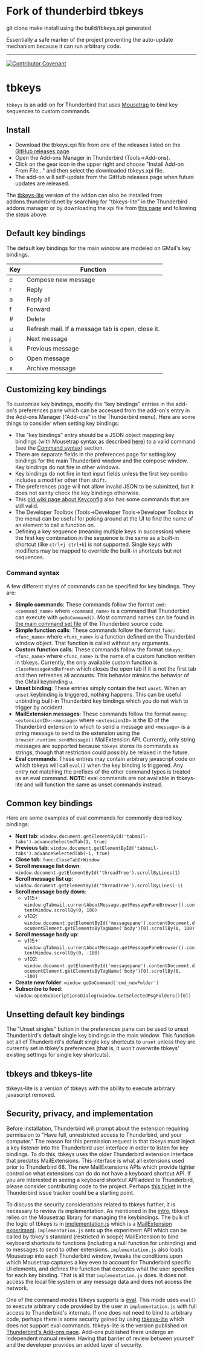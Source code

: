 # Fork of thunderbird tbkeys

git clone
make
install using the build/tbkeys.xpi generated

Essentially a safe marker of the project preventing the auto-update mechanism because it can run arbitrary code.


---




[![Contributor Covenant](https://img.shields.io/badge/Contributor%20Covenant-v2.0%20adopted-ff69b4.svg)](code_of_conduct.md)

# <a name="intro"></a>tbkeys

`tbkeys` is an add-on for Thunderbird that uses [Mousetrap](https://craig.is/killing/mice) to bind key sequences to custom commands.

## Install

- Download the tbkeys.xpi file from one of the releases listed on the [GitHub releases page](https://github.com/willsALMANJ/tbkeys/releases).
- Open the Add-ons Manager in Thunderbird (Tools->Add-ons).
- Click on the gear icon in the upper right and choose "Install Add-on From File..." and then select the downloaded tbkeys.xpi file.
- The add-on will self-update from the GitHub releases page when future updates are released.

The [tbkeys-lite](#tbkeys-lite) version of the addon can also be installed from addons.thunderbird.net by searching for "tbkeys-lite" in the Thunderbird addons manager or by downloading the xpi file from [this page](https://addons.thunderbird.net/en-US/thunderbird/addon/tbkeys-lite/) and following the steps above.

## Default key bindings

The default key bindings for the main window are modeled on GMail's key bindings.

| Key | Function                                          |
| --- | ------------------------------------------------- |
| c   | Compose new message                               |
| r   | Reply                                             |
| a   | Reply all                                         |
| f   | Forward                                           |
| #   | Delete                                            |
| u   | Refresh mail. If a message tab is open, close it. |
| j   | Next message                                      |
| k   | Previous message                                  |
| o   | Open message                                      |
| x   | Archive message                                   |

## Customizing key bindings

To customize key bindings, modify the "key bindings" entries in the add-on's preferences pane which can be accessed from the add-on's entry in the Add-ons Manager ("Add-ons" in the Thunderbird menu).
Here are some things to consider when setting key bindings:

- The "key bindings" entry should be a JSON object mapping key bindings (with Mousetrap syntax as described [here](https://craig.is/killing/mice)) to a valid command (see the [Command syntax](#command-syntax)) section.
- There are separate fields in the preferences page for setting key bindings for the main Thunderbird window and the compose window.
  Key bindings do not fire in other windows.
- Key bindings do not fire in text input fields unless the first key combo includes a modifier other than `shift`.
- The preferences page will not allow invalid JSON to be submitted, but it does not sanity check the key bindings otherwise.
- This [old wiki page about Keyconfig](http://kb.mozillazine.org/Keyconfig_extension:_Thunderbird) also has some commands that are still valid.
- The Developer Toolbox (Tools->Developer Tools->Developer Toolbox in the menu) can be useful for poking around at the UI to find the name of an element to call a function on.
- Defining a key sequence (meaning multiple keys in succession) where the first key combination in the sequence is the same as a built-in shortcut (like `ctrl+j ctrl+k`) is not supported.
  Single keys with modifiers may be mapped to override the built-in shortcuts but not sequences.

### Command syntax

A few different styles of commands can be specified for key bindings.
They are:

- **Simple commands**: These commands follow the format `cmd:<command_name>` where `<command_name>` is a command that Thunderbird can execute with `goDoCommand()`.
  Most command names can be found in [the main command set file](https://hg.mozilla.org/comm-central/file/tip/mail/base/content/mainCommandSet.inc.xhtml) of the Thunderbird source code.
- **Simple function calls**: These commands follow the format `func:<func_name>` where `<func_name>` is a function defined on the Thunderbird window object.
  That function is called without any arguments.
- **Custom function calls**: These commands follow the format `tbkeys:<func_name>` where `<func_name>` is the name of a custom function written in tbkeys.
  Currently, the only available custom function is `closeMessageAndRefresh` which closes the open tab if it is not the first tab and then refreshes all accounts.
  This behavior mimics the behavior of the GMail keybinding `u`.
- **Unset binding**: These entries simply contain the text `unset`.
  When an `unset` keybinding is triggered, nothing happens.
  This can be useful unbinding built-in Thunderbird key bindings which you do not wish to trigger by accident.
- **MailExtension messages**: These commands follow the format `memsg:<extensionID>:<message>` where `<extensionID>` is the ID of the Thunderbird extension to which to send a message and `<message>` is a string message to send to the extension using the `browser.runtime.sendMessage()` MailExtension API.
  Currently, only string messages are supported because `tbkeys` stores its commands as strings, though that restriction could possibly be relaxed in the future.
- <a name="eval"></a>**Eval commands**: These entries may contain arbitrary javascript code on which tbkeys will call `eval()` when the key binding is triggered.
  Any entry not matching the prefixes of the other command types is treated as an eval command.
  **NOTE:** eval commands are not available in tbkeys-lite and will function the same as unset commands instead.

## Common key bindings

Here are some examples of eval commands for commonly desired key bindings:

- **Next tab**: `window.document.getElementById('tabmail-tabs').advanceSelectedTab(1, true)`
- **Previous tab**: `window.document.getElementById('tabmail-tabs').advanceSelectedTab(-1, true)`
- **Close tab**: `func:CloseTabOrWindow`
- **Scroll message list down**: `window.document.getElementById('threadTree').scrollByLines(1)`
- **Scroll message list up**: `window.document.getElementById('threadTree').scrollByLines(-1)`
- **Scroll message body down**:
  - v115+: `window.gTabmail.currentAboutMessage.getMessagePaneBrowser().contentWindow.scrollBy(0, 100)`
  - v102: `window.document.getElementById('messagepane').contentDocument.documentElement.getElementsByTagName('body')[0].scrollBy(0, 100)`
- **Scroll message body up**:
  - v115+: `window.gTabmail.currentAboutMessage.getMessagePaneBrowser().contentWindow.scrollBy(0, -100)`
  - v102: `window.document.getElementById('messagepane').contentDocument.documentElement.getElementsByTagName('body')[0].scrollBy(0, -100)`
- **Create new folder**: `window.goDoCommand('cmd_newFolder')`
- **Subscribe to feed**: `window.openSubscriptionsDialog(window.GetSelectedMsgFolders()[0])`

## Unsetting default key bindings

The "Unset singles" button in the preferences pane can be used to unset Thunderbird's default single key bindings in the main window.
This function set all of Thunderbird's default single key shortcuts to `unset` unless they are currently set in tbkey's preferences (that is, it won't overwrite tbkeys' existing settings for single key shortcuts).

## <a name="tbkeys-lite"></a>tbkeys and tbkeys-lite

tbkeys-lite is a version of tbkeys with the ability to execute arbitrary javascript removed.

## Security, privacy, and implementation

Before installation, Thunderbird will prompt about the extension requiring permission to "Have full, unrestricted access to Thunderbird, and your computer."
The reason for this permission request is that tbkeys must inject a key listener into the Thunderbird user interface in order to listen for key bindings.
To do this, tbkeys uses the older Thunderbird extension interface that predates MailExtensions.
This interface is what all extensions used prior to Thunderbird 68.
The new MailExtensions APIs which provide tighter control on what extensions can do do not have a keyboard shortcut API.
If you are interested in seeing a keyboard shortcut API added to Thunderbird, please consider contributing code to the project.
Perhaps [this ticket](https://bugzilla.mozilla.org/show_bug.cgi?id=1591730) in the Thunderbird issue tracker could be a starting point.

To discuss the security considerations related to tbkeys further, it is necessary to review its implementation.
As mentioned in the [intro](#intro), tbkeys relies on the Mousetrap library for managing the keybindings.
The bulk of the logic of tbkeys is in [implementation.js](addon/implementation.js) which is a [MailExtension experiment](https://developer.thunderbird.net/add-ons/mailextensions/experiments).
`implementation.js` sets up the experiment API which can be called by tbkey's standard (restricted in scope) MailExtension to bind keyboard shortcuts to functions (including a null function for unbinding) and to messages to send to other extensions.
`implementation.js` also loads Mousetrap into each Thunderbird window, tweaks the conditions upon which Mousetrap captures a key even to account for Thunderbird specific UI elements, and defines the function that executes what the user specifies for each key binding.
That is all that `implementation.js` does.
It does not access the local file system or any message data and does not access the network.

One of the command modes tbkeys supports is [eval](#eval).
This mode uses `eval()` to execute arbitrary code provided by the user in `implementation.js` with full access to Thunderbird's internals.
If one does not need to bind to arbitrary code, perhaps there is some security gained by using [tbkeys-lite](#tbkeys-lite) which does not support eval commands.
tbkeys-lite is the version published on [Thunderbird's Add-ons page](https://addons.thunderbird.net/en-US/thunderbird/addon/tbkeys-lite/).
Add-ons published there undergo an independent manual review.
Having that barrier of review between yourself and the developer provides an added layer of security.
